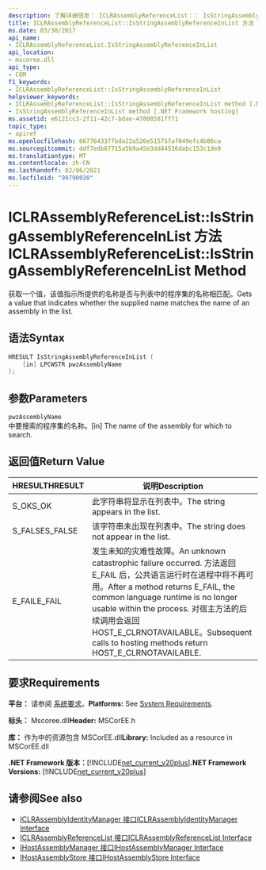 ```yaml
---
description: 了解详细信息： ICLRAssemblyReferenceList：： IsStringAssemblyReferenceInList 方法
title: ICLRAssemblyReferenceList::IsStringAssemblyReferenceInList 方法
ms.date: 03/30/2017
api_name:
- ICLRAssemblyReferenceList.IsStringAssemblyReferenceInList
api_location:
- mscoree.dll
api_type:
- COM
f1_keywords:
- ICLRAssemblyReferenceList::IsStringAssemblyReferenceInList
helpviewer_keywords:
- ICLRAssemblyReferenceList::IsStringAssemblyReferenceInList method [.NET Framework hosting]
- IsStringAssemblyReferenceInList method [.NET Framework hosting]
ms.assetid: e6121cc3-2f11-42c7-bdae-47808581ff71
topic_type:
- apiref
ms.openlocfilehash: 667764337fbda22a526e51575faf049efc4b86ca
ms.sourcegitcommit: ddf7edb67715a5b9a45e3dd44536dabc153c1de0
ms.translationtype: MT
ms.contentlocale: zh-CN
ms.lasthandoff: 02/06/2021
ms.locfileid: "99790030"
---
```

# <a name="iclrassemblyreferencelistisstringassemblyreferenceinlist-method"></a><span data-ttu-id="ab05d-103">ICLRAssemblyReferenceList::IsStringAssemblyReferenceInList 方法</span><span class="sxs-lookup"><span data-stu-id="ab05d-103">ICLRAssemblyReferenceList::IsStringAssemblyReferenceInList Method</span></span>

<span data-ttu-id="ab05d-104">获取一个值，该值指示所提供的名称是否与列表中的程序集的名称相匹配。</span><span class="sxs-lookup"><span data-stu-id="ab05d-104">Gets a value that indicates whether the supplied name matches the name of an assembly in the list.</span></span>  
  
## <a name="syntax"></a><span data-ttu-id="ab05d-105">语法</span><span class="sxs-lookup"><span data-stu-id="ab05d-105">Syntax</span></span>  
  
```cpp  
HRESULT IsStringAssemblyReferenceInList (  
    [in] LPCWSTR pwzAssemblyName  
);  
```  
  
## <a name="parameters"></a><span data-ttu-id="ab05d-106">参数</span><span class="sxs-lookup"><span data-stu-id="ab05d-106">Parameters</span></span>  

 `pwzAssemblyName`  
 <span data-ttu-id="ab05d-107">中要搜索的程序集的名称。</span><span class="sxs-lookup"><span data-stu-id="ab05d-107">[in] The name of the assembly for which to search.</span></span>  
  
## <a name="return-value"></a><span data-ttu-id="ab05d-108">返回值</span><span class="sxs-lookup"><span data-stu-id="ab05d-108">Return Value</span></span>  
  
|<span data-ttu-id="ab05d-109">HRESULT</span><span class="sxs-lookup"><span data-stu-id="ab05d-109">HRESULT</span></span>|<span data-ttu-id="ab05d-110">说明</span><span class="sxs-lookup"><span data-stu-id="ab05d-110">Description</span></span>|  
|-------------|-----------------|  
|<span data-ttu-id="ab05d-111">S_OK</span><span class="sxs-lookup"><span data-stu-id="ab05d-111">S_OK</span></span>|<span data-ttu-id="ab05d-112">此字符串将显示在列表中。</span><span class="sxs-lookup"><span data-stu-id="ab05d-112">The string appears in the list.</span></span>|  
|<span data-ttu-id="ab05d-113">S_FALSE</span><span class="sxs-lookup"><span data-stu-id="ab05d-113">S_FALSE</span></span>|<span data-ttu-id="ab05d-114">该字符串未出现在列表中。</span><span class="sxs-lookup"><span data-stu-id="ab05d-114">The string does not appear in the list.</span></span>|  
|<span data-ttu-id="ab05d-115">E_FAIL</span><span class="sxs-lookup"><span data-stu-id="ab05d-115">E_FAIL</span></span>|<span data-ttu-id="ab05d-116">发生未知的灾难性故障。</span><span class="sxs-lookup"><span data-stu-id="ab05d-116">An unknown catastrophic failure occurred.</span></span> <span data-ttu-id="ab05d-117">方法返回 E_FAIL 后，公共语言运行时在进程中将不再可用。</span><span class="sxs-lookup"><span data-stu-id="ab05d-117">After a method returns E_FAIL, the common language runtime is no longer usable within the process.</span></span> <span data-ttu-id="ab05d-118">对宿主方法的后续调用会返回 HOST_E_CLRNOTAVAILABLE。</span><span class="sxs-lookup"><span data-stu-id="ab05d-118">Subsequent calls to hosting methods return HOST_E_CLRNOTAVAILABLE.</span></span>|  
  
## <a name="requirements"></a><span data-ttu-id="ab05d-119">要求</span><span class="sxs-lookup"><span data-stu-id="ab05d-119">Requirements</span></span>  

 <span data-ttu-id="ab05d-120">**平台：** 请参阅 [系统要求](../../get-started/system-requirements.md)。</span><span class="sxs-lookup"><span data-stu-id="ab05d-120">**Platforms:** See [System Requirements](../../get-started/system-requirements.md).</span></span>  
  
 <span data-ttu-id="ab05d-121">**标头：** Mscoree.dll</span><span class="sxs-lookup"><span data-stu-id="ab05d-121">**Header:** MSCorEE.h</span></span>  
  
 <span data-ttu-id="ab05d-122">**库：** 作为中的资源包含 MSCorEE.dll</span><span class="sxs-lookup"><span data-stu-id="ab05d-122">**Library:** Included as a resource in MSCorEE.dll</span></span>  
  
 <span data-ttu-id="ab05d-123">**.NET Framework 版本：**[!INCLUDE[net_current_v20plus](../../../../includes/net-current-v20plus-md.md)]</span><span class="sxs-lookup"><span data-stu-id="ab05d-123">**.NET Framework Versions:** [!INCLUDE[net_current_v20plus](../../../../includes/net-current-v20plus-md.md)]</span></span>  
  
## <a name="see-also"></a><span data-ttu-id="ab05d-124">请参阅</span><span class="sxs-lookup"><span data-stu-id="ab05d-124">See also</span></span>

- [<span data-ttu-id="ab05d-125">ICLRAssemblyIdentityManager 接口</span><span class="sxs-lookup"><span data-stu-id="ab05d-125">ICLRAssemblyIdentityManager Interface</span></span>](iclrassemblyidentitymanager-interface.md)
- [<span data-ttu-id="ab05d-126">ICLRAssemblyReferenceList 接口</span><span class="sxs-lookup"><span data-stu-id="ab05d-126">ICLRAssemblyReferenceList Interface</span></span>](iclrassemblyreferencelist-interface.md)
- [<span data-ttu-id="ab05d-127">IHostAssemblyManager 接口</span><span class="sxs-lookup"><span data-stu-id="ab05d-127">IHostAssemblyManager Interface</span></span>](ihostassemblymanager-interface.md)
- [<span data-ttu-id="ab05d-128">IHostAssemblyStore 接口</span><span class="sxs-lookup"><span data-stu-id="ab05d-128">IHostAssemblyStore Interface</span></span>](ihostassemblystore-interface.md)

